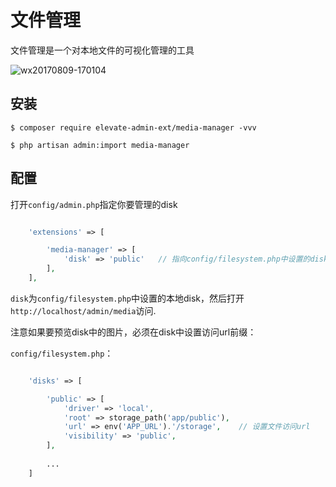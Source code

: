 # 文件管理

文件管理是一个对本地文件的可视化管理的工具

![wx20170809-170104](https://user-images.githubusercontent.com/1479100/29113762-99886c32-7d24-11e7-922d-5981a5849c7a.png)

## 安装

```
$ composer require elevate-admin-ext/media-manager -vvv

$ php artisan admin:import media-manager
```

## 配置

打开`config/admin.php`指定你要管理的disk

```php

    'extensions' => [

        'media-manager' => [
            'disk' => 'public'   // 指向config/filesystem.php中设置的disk
        ],
    ],

```

`disk`为`config/filesystem.php`中设置的本地disk，然后打开`http://localhost/admin/media`访问.

注意如果要预览disk中的图片，必须在disk中设置访问url前缀： 


`config/filesystem.php`：
```php

    'disks' => [

        'public' => [
            'driver' => 'local',
            'root' => storage_path('app/public'),
            'url' => env('APP_URL').'/storage',    // 设置文件访问url
            'visibility' => 'public',
        ],
        
        ...
    ]
```

